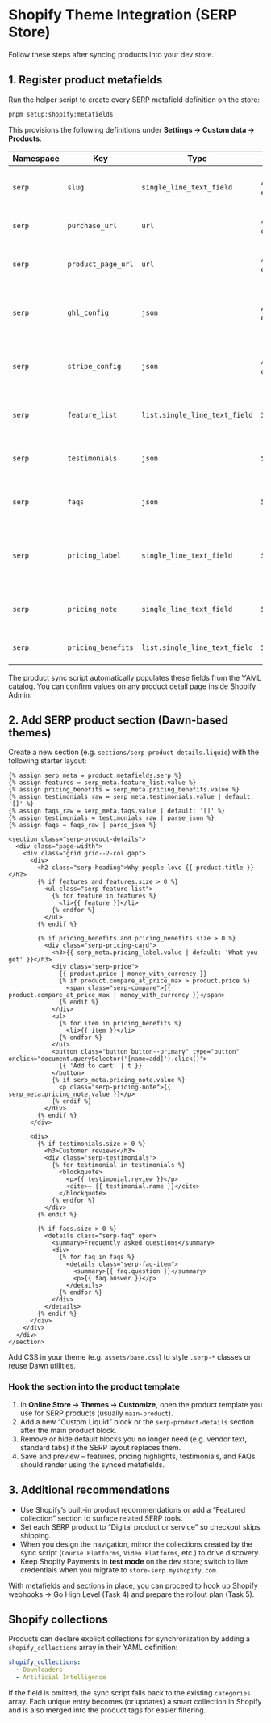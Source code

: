 # Shopify Theme Integration (SERP Store)

Follow these steps after syncing products into your dev store.

## 1. Register product metafields

Run the helper script to create every SERP metafield definition on the store:

```bash
pnpm setup:shopify:metafields
```

This provisions the following definitions under **Settings → Custom data → Products**:

| Namespace | Key | Type | Access | Purpose |
|-----------|-----|------|--------|---------|
| `serp` | `slug` | `single_line_text_field` | Admin only | Original SERP Apps slug identifier. |
| `serp` | `purchase_url` | `url` | Admin only | Legacy checkout fallback link. |
| `serp` | `product_page_url` | `url` | Admin only | Original SERP landing page URL. |
| `serp` | `ghl_config` | `json` | Admin only | Go High Level pipeline / workflow config. |
| `serp` | `stripe_config` | `json` | Admin only | Historical Stripe metadata for reference. |
| `serp` | `feature_list` | `list.single_line_text_field` | Storefront | Feature bullets rendered on the page. |
| `serp` | `testimonials` | `json` | Storefront | Testimonials array for the reviews section. |
| `serp` | `faqs` | `json` | Storefront | FAQ entries for accordion blocks. |
| `serp` | `pricing_label` | `single_line_text_field` | Storefront | Heading above the pricing card (e.g. “One-time payment”). |
| `serp` | `pricing_note` | `single_line_text_field` | Storefront | Subtext beneath the pricing card. |
| `serp` | `pricing_benefits` | `list.single_line_text_field` | Storefront | Pricing plan bullet points. |

The product sync script automatically populates these fields from the YAML catalog. You can confirm values on any product detail page inside Shopify Admin.

## 2. Add SERP product section (Dawn-based themes)

Create a new section (e.g. `sections/serp-product-details.liquid`) with the following starter layout:

```liquid
{% assign serp_meta = product.metafields.serp %}
{% assign features = serp_meta.feature_list.value %}
{% assign pricing_benefits = serp_meta.pricing_benefits.value %}
{% assign testimonials_raw = serp_meta.testimonials.value | default: '[]' %}
{% assign faqs_raw = serp_meta.faqs.value | default: '[]' %}
{% assign testimonials = testimonials_raw | parse_json %}
{% assign faqs = faqs_raw | parse_json %}

<section class="serp-product-details">
  <div class="page-width">
    <div class="grid grid--2-col gap">
      <div>
        <h2 class="serp-heading">Why people love {{ product.title }}</h2>
        {% if features and features.size > 0 %}
          <ul class="serp-feature-list">
            {% for feature in features %}
              <li>{{ feature }}</li>
            {% endfor %}
          </ul>
        {% endif %}

        {% if pricing_benefits and pricing_benefits.size > 0 %}
          <div class="serp-pricing-card">
            <h3>{{ serp_meta.pricing_label.value | default: 'What you get' }}</h3>
            <div class="serp-price">
              {{ product.price | money_with_currency }}
              {% if product.compare_at_price_max > product.price %}
                <span class="serp-compare">{{ product.compare_at_price_max | money_with_currency }}</span>
              {% endif %}
            </div>
            <ul>
              {% for item in pricing_benefits %}
                <li>{{ item }}</li>
              {% endfor %}
            </ul>
            <button class="button button--primary" type="button" onclick="document.querySelector('[name=add]').click()">
              {{ 'Add to cart' | t }}
            </button>
            {% if serp_meta.pricing_note.value %}
              <p class="serp-pricing-note">{{ serp_meta.pricing_note.value }}</p>
            {% endif %}
          </div>
        {% endif %}
      </div>

      <div>
        {% if testimonials.size > 0 %}
          <h3>Customer reviews</h3>
          <div class="serp-testimonials">
            {% for testimonial in testimonials %}
              <blockquote>
                <p>{{ testimonial.review }}</p>
                <cite>— {{ testimonial.name }}</cite>
              </blockquote>
            {% endfor %}
          </div>
        {% endif %}

        {% if faqs.size > 0 %}
          <details class="serp-faq" open>
            <summary>Frequently asked questions</summary>
            <div>
              {% for faq in faqs %}
                <details class="serp-faq-item">
                  <summary>{{ faq.question }}</summary>
                  <p>{{ faq.answer }}</p>
                </details>
              {% endfor %}
            </div>
          </details>
        {% endif %}
      </div>
    </div>
  </div>
</section>
```

Add CSS in your theme (e.g. `assets/base.css`) to style `.serp-*` classes or reuse Dawn utilities.

### Hook the section into the product template

1. In **Online Store → Themes → Customize**, open the product template you use for SERP products (usually `main-product`).
2. Add a new “Custom Liquid” block or the `serp-product-details` section after the main product block.
3. Remove or hide default blocks you no longer need (e.g. vendor text, standard tabs) if the SERP layout replaces them.
4. Save and preview – features, pricing highlights, testimonials, and FAQs should render using the synced metafields.

## 3. Additional recommendations

- Use Shopify’s built-in product recommendations or add a “Featured collection” section to surface related SERP tools.
- Set each SERP product to “Digital product or service” so checkout skips shipping.
- When you design the navigation, mirror the collections created by the sync script (`Course Platforms`, `Video Platforms`, etc.) to drive discovery.
- Keep Shopify Payments in **test mode** on the dev store; switch to live credentials when you migrate to `store-serp.myshopify.com`.

With metafields and sections in place, you can proceed to hook up Shopify webhooks → Go High Level (Task 4) and prepare the rollout plan (Task 5).

## Shopify collections

Products can declare explicit collections for synchronization by adding a `shopify_collections` array in their YAML definition:

```yaml
shopify_collections:
  - Downloaders
  - Artificial Intelligence
```

If the field is omitted, the sync script falls back to the existing `categories` array. Each unique entry becomes (or updates) a smart collection in Shopify and is also merged into the product tags for easier filtering.
